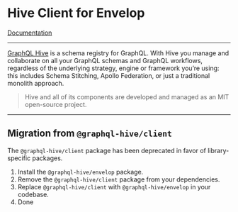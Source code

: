# Hive Client for Envelop

[Documentation](https://the-guild.dev/graphql/hive/docs/integrations/envelop)

---

[GraphQL Hive](https://the-guild.dev/graphql/hive) is a schema registry for GraphQL. With Hive you
manage and collaborate on all your GraphQL schemas and GraphQL workflows, regardless of the
underlying strategy, engine or framework you’re using: this includes Schema Stitching, Apollo
Federation, or just a traditional monolith approach.

> Hive and all of its components are developed and managed as an MIT open-source project.

---

## Migration from `@graphql-hive/client`

The `@graphql-hive/client` package has been deprecated in favor of library-specific packages.

1. Install the `@graphql-hive/envelop` package.
1. Remove the `@graphql-hive/client` package from your dependencies.
1. Replace `@graphql-hive/client` with `@graphql-hive/envelop` in your codebase.
1. Done
